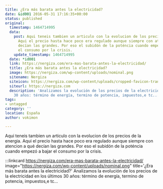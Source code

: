 ```yaml
---
title: ¿Era más barata antes la electricidad?
date: &id001 2016-05-31 17:16:35+00:00
status: published
original:
  timestamp: 1464714995
  data:
    post: Aqui teneis tambien un articulo con la evolucion de los precios de la energia.
      Aqui el precio hasta hace poco era regulado aunque siempre con atencion a qué
      decían las grandes. Por eso el subidón de la poténcia cuando empezó a bajar
      el consumo por la crisis.
    update_timestamp: 1464714995
  date: *id001
  link: https://nergiza.com/era-mas-barata-antes-la-electricidad/
  title: ¿Era más barata antes la electricidad?
  image: https://nergiza.com/wp-content/uploads/nominal.png
  sitename: Nergiza
  siteicon: https://nergiza.com/wp-content/uploads/cropped-favicon-transparente-32x32.png
  siteurl: https://nergiza.com
  description: 'Analizamos la evolución de los precios de la electricidad en los últimos
    30 años: término de energía, termino de potencia, impuestos,e tc...'
tags:
- untagged
category: ''
location: España
author: vokimon

---
```

Aqui teneis tambien un articulo con la evolucion de los precios de la energia. Aqui el precio hasta hace poco era regulado aunque siempre con atencion a qué decían las grandes. Por eso el subidón de la poténcia cuando empezó a bajar el consumo por la crisis.

:::linkcard https://nergiza.com/era-mas-barata-antes-la-electricidad/ image="https://nergiza.com/wp-content/uploads/nominal.png" title='¿Era más barata antes la electricidad?'
    Analizamos la evolución de los precios de la electricidad en los últimos 30 años: término de energía, termino de potencia, impuestos,e tc...

